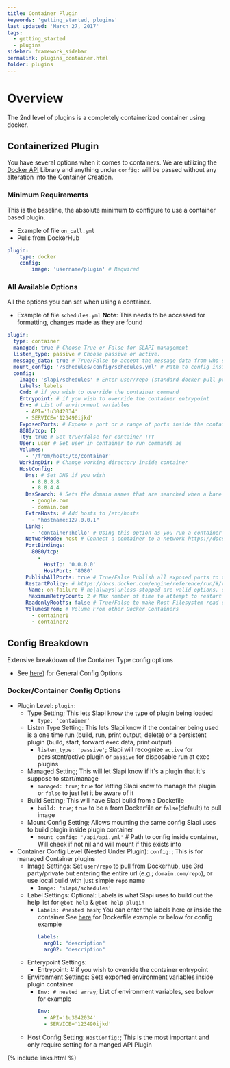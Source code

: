 ```yaml
---
title: Container Plugin
keywords: 'getting_started, plugins'
last_updated: 'March 27, 2017'
tags:
  - getting_started
  - plugins
sidebar: framework_sidebar
permalink: plugins_container.html
folder: plugins
---
```


# Overview

The 2nd level of plugins is a completely containerized container using docker.

## Containerized Plugin

You have several options when it comes to containers. We are utilizing the [Docker API](https://github.com/swipely/docker-api#containers) Library and anything under `config:` will be passed without any alteration into the Container Creation.

### Minimum Requirements

This is the baseline, the absolute minimum to configure to use a container based plugin.

-   Example of file `on_call.yml`
-   Pulls from DockerHub

```yaml
plugin:
    type: docker
    config:
        image: 'username/plugin' # Required
```

### All Available Options

All the options you can set when using a container.

-   Example of file `schedules.yml` **Note**: This needs to be accessed for formatting, changes made as they are found

```yaml
plugin:
  type: container
  managed: true # Choose True or False for SLAPI management
  listen_type: passive # Choose passive or active.
  message_data: true # True/False to accept the message data from who sent a message
  mount_config: '/schedules/config/schedules.yml' # Path to config inside container, Will check if not nil and will mount if this exists into container
  config:
    Image: 'slapi/schedules' # Enter user/repo (standard docker pull procedures), you can also pull from a private repo via domain.com/repo
    Labels: labels
    Cmd: # if you wish to override the container command
    Entrypoint: # if you wish to override the container entrypoint
    Env: # List of environment variables
      - API='1u3042034'
      - SERVICE='123490ijkd'
    ExposedPorts: # Expose a port or a range of ports inside the container.
    8080/tcp: {}
    Tty: true # Set true/false for container TTY
    User: user # Set user in container to run commands as
    Volumes:
      - '/from/host:/to/container'
    WorkingDir: # Change working directory inside container
    HostConfig:
      Dns: # Set DNS if you wish
        - 8.8.8.8
        - 8.8.4.4
      DnsSearch: # Sets the domain names that are searched when a bare unqualified hostname is used inside of the container
        - google.com
        - domain.com
      ExtraHosts: # Add hosts to /etc/hosts
        - "hostname:127.0.0.1"
      Links:
        - 'container:hello' # Using this option as you run a container gives the new container’s /etc/hosts an extra entry named ALIAS that points to the IP address of the container identified by CONTAINER_NAME_or_ID.
      NetworkMode: host # Connect a container to a network https://docs.docker.com/engine/reference/run/#/network-settings
      PortBindings:
        8080/tcp:
          -
            HostIp: '0.0.0.0'
            HostPort: '8080'
      PublishAllPorts: true # True/False Publish all exposed ports to the host interfaces
      RestartPolicy: # https://docs.docker.com/engine/reference/run/#/restart-policies---restart
       Name: on-failure # no|always|unless-stopped are valid options. on-failure requires MaximumRetryCount
       MaximumRetryCount: 2 # Max number of time to attempt to restart container/plugin before quiting
      ReadonlyRootfs: false # True/False to make Root Filesystem read only
      VolumesFrom: # Volume From other Docker Containers
        - container1
        - container2
```

## Config Breakdown
Extensive breakdown of the Container Type config options

-   See [here](https://imperiallabs.github.io/plugins_script.html#config-breakdown)) for General Config Options

### Docker/Container Config Options
-   Plugin Level: `plugin:`
    -   Type Setting; This lets Slapi know the type of plugin being loaded
        -   `type: 'container'`
    -   Listen Type Setting: This lets Slapi know if the container being used is a one time run (build, run, print output, delete) or a persistent plugin (build, start, forward exec data, print output)
        -   `listen_type: 'passive'`; Slapi will recognize `active` for persistent/active plugin or `passive` for disposable run at exec plugins
    -   Managed Setting; This will let Slapi know if it's a plugin that it's suppose to start/manage
        -   `managed: true`; `true` for letting Slapi know to manage the plugin or `false` to just let it be aware of it
    -   Build Setting; This will have Slapi build from a Dockefile
        -   `build: true`; `true` to be a from Dockerfile or `false`(default) to pull image
    -   Mount Config Setting; Allows mounting the same config Slapi uses to build plugin inside plugin container
        -   `mount_config: '/api/api.yml'` # Path to config inside container, Will check if not nil and will mount if this exists into
-   Container Config Level (Nested Under Plugin): `config:`; This is for managed Container plugins
    -   Image Settings: Set `user/repo` to pull from Dockerhub, use 3rd party/private but entering the entire url (e.g.; `domain.com/repo`), or use local build with just simple `repo` name
        -   `Image: 'slapi/schedules'`
    -   Label Settings: Optional: Labels is what Slapi uses to build out the help list for `@bot help` & `@bot help plugin`
        -   `Labels: #nested hash`; You can enter the labels here or inside the container See [here](https://github.com/ImperialLabs/slapi/blob/master/examples/Dockerfile) for Dockerfile example or below for config example
            ```yaml
            Labels:
              arg01: "description"
              arg02: "description"
            ```
    -   Enterypoint Settings:
        -   Entrypoint: # if you wish to override the container entrypoint
    -   Environment Settings: Sets exported environment variables inside plugin container
        -   `Env: # nested array`; List of environment variables, see below for example
            ```yaml
            Env:
              - API='1u3042034'
              - SERVICE='123490ijkd'
            ```
    -   Host Config Setting: `HostConfig:`; This is the most important and only require setting for a manged API Plugin

{% include links.html %}
